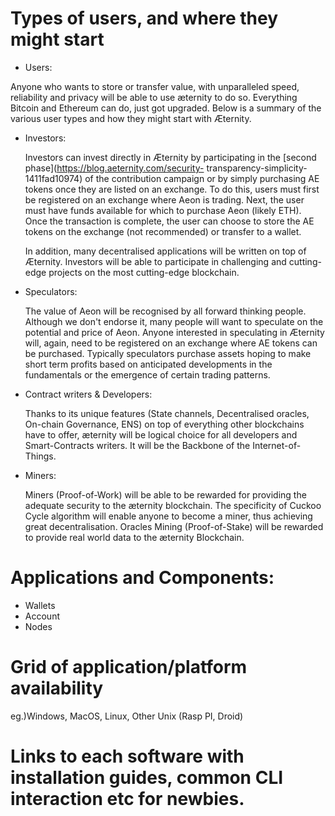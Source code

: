 # Types of users, and where they might start
* Users: 

Anyone who wants to store or transfer value, with unparalleled speed, reliability and privacy will be able to use æternity to do so. Everything Bitcoin and Ethereum can do, just got upgraded. Below is a summary of the various user types and how they might start with Æternity.

* Investors:

    Investors can invest directly in Æternity by participating in the [second phase](https://blog.aeternity.com/security-
    transparency-simplicity-1411fad10974) of the contribution campaign or by simply purchasing AE tokens once they are 
    listed on an exchange. To do this, users must first be registered on an exchange where Aeon is trading. Next, the 
    user must have funds available for which to purchase Aeon (likely ETH). Once the transaction is complete, the user 
    can choose to store the AE tokens on the exchange (not recommended) or transfer to a wallet.

    In addition, many decentralised applications will be written on top of Æternity. Investors will be able to 
    participate in challenging and cutting-edge projects on the most cutting-edge blockchain. 

* Speculators:

    The value of Aeon will be recognised by all forward thinking people. Although we don't endorse it, many people will 
    want to speculate on the potential and price of Aeon. Anyone interested in speculating in Æternity will, again, need 
    to be registered on an exchange where AE tokens can be purchased. Typically speculators purchase assets hoping to make 
    short term profits based on anticipated developments in the fundamentals or the emergence of certain trading patterns.
 
* Contract writers & Developers:

    Thanks to its unique features (State channels, Decentralised oracles, On-chain Governance, ENS) on top of everything 
    other blockchains have to offer, æternity will be logical choice for all developers and Smart-Contracts writers. It 
    will be the Backbone of the Internet-of-Things.

* Miners:

    Miners (Proof-of-Work) will be able to be rewarded for providing the adequate security to the æternity blockchain. The 
    specificity of Cuckoo Cycle algorithm will enable anyone to become a miner, thus achieving great decentralisation. 
    Oracles Mining (Proof-of-Stake) will be rewarded to provide real world data to the æternity Blockchain.


# Applications and Components: 
* Wallets
* Account
* Nodes 

# Grid of application/platform availability
eg.)Windows, MacOS, Linux, Other Unix (Rasp PI, Droid)
# Links to each software with installation guides, common CLI interaction etc for newbies.
